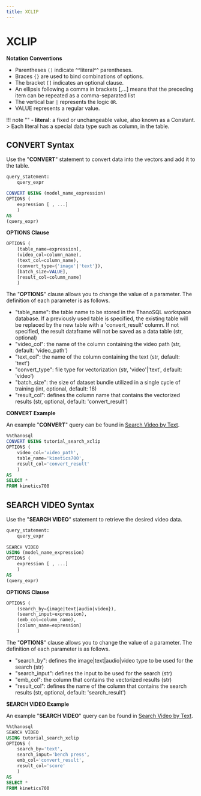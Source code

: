 ```yaml
---
title: XCLIP
---
```


# __XCLIP__

__Notation Conventions__

- Parentheses `()` indicate ^^literal^^ parentheses.
- Braces `{}` are used to bind combinations of options.
- The bracket `[]` indicates an optional clause.
- An ellipsis following a comma in brackets [,...] means that the preceding item can be repeated as a comma-separated list
- The vertical bar `|` represents the logic `OR`.
- VALUE represents a regular value.

!!! note ""
    - __literal__: a fixed or unchangeable value, also known as a Constant.
    > Each literal has a special data type such as column, in the table.

## __CONVERT Syntax__

Use the "__CONVERT__" statement to convert data into the vectors and add it to the table.

```sql
query_statement:
    query_expr

CONVERT USING (model_name_expression)
OPTIONS (
    expression [ , ...]
    )
AS
(query_expr)
```

__OPTIONS Clause__

```sql
OPTIONS (
    [table_name=expression],
    (video_col=column_name),
    (text_col=column_name),
    (convert_type={'image'|'text'}),
    [batch_size=VALUE],
    [result_col=column_name]
    )
```

The "__OPTIONS__" clause allows you to change the value of a parameter. The definition of each parameter is as follows.

- "table_name": the table name to be stored in the ThanoSQL workspace database. If a previously used table is specified, the existing table will be replaced by the new table with a 'convert_result' column. If not specified, the result dataframe will not be saved as a data table (str, optional)
- "video_col": the name of the column containing the video path (str, default: 'video_path')
- "text_col": the name of the column containing the text (str, default: 'text')
- "convert_type": file type for vectorization (str, 'video'|'text', default: 'video')
- "batch_size": the size of dataset bundle utilized in a single cycle of training (int, optional, default: 16) 
- "result_col": defines the column name that contains the vectorized results (str, optional, default: 'convert_result')


__CONVERT Example__

An example "__CONVERT__" query can be found in [Search Video by Text](/en/tutorials/thanosql_search/search_video_by_text/).

```sql
%%thanosql
CONVERT USING tutorial_search_xclip
OPTIONS (
    video_col='video_path',
    table_name='kinetics700',
    result_col='convert_result'
    )
AS
SELECT *
FROM kinetics700
```

## __SEARCH VIDEO Syntax__

Use the "__SEARCH VIDEO__" statement to retrieve the desired video data.

```sql
query_statement:
    query_expr
    
SEARCH VIDEO 
USING (model_name_expression)
OPTIONS (
    expression [ , ...]
    )
AS
(query_expr)
```

__OPTIONS Clause__

```sql
OPTIONS (
    (search_by={image|text|audio|video}),
    (search_input=expression),
    (emb_col=column_name),
    [column_name=expression]
    )
```

The "__OPTIONS__" clause allows you to change the value of a parameter. The definition of each parameter is as follows.

- "search_by": defines the image|text|audio|video type to be used for the search (str)
- "search_input": defines the input to be used for the search (str)
- "emb_col": the column that contains the vectorized results (str)
- "result_col": defines the name of the column that contains the search results (str, optional, default: 'search_result')


__SEARCH VIDEO Example__

An example "__SEARCH VIDEO__" query can be found in [Search Video by Text](/en/tutorials/thanosql_search/search_video_by_text/).

```sql
%%thanosql
SEARCH VIDEO 
USING tutorial_search_xclip
OPTIONS (
    search_by='text',
    search_input='bench press',
    emb_col='convert_result',
    result_col='score'
    )
AS 
SELECT * 
FROM kinetics700
```
